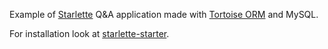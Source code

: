 Example of [Starlette](https://www.starlette.io/) Q&A application made with [Tortoise ORM](https://tortoise-orm.readthedocs.io/en/latest/) and MySQL.

For installation look at [starlette-starter](https://github.com/sinisaos/starlette-starter).



